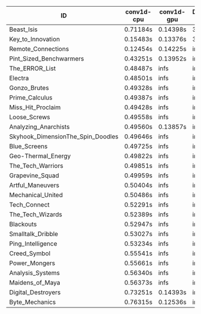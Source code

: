 |ID|conv1d-cpu|conv1d-gpu|DWSPConv2D-gpu|gemm-gpu|avg|
|-|-|-|-|-|-|
|Beast_Isis|0.71184s|0.14398s|3.42547s|2.16231s|1.61090s|
|Key_to_Innovation|0.15483s|0.13376s|3.92320s|2.92296s|1.78369s|
|Remote_Connections|0.12454s|0.14225s|infs|4.86304s|infs|
|Pint_Sized_Benchwarmers|0.43251s|0.13952s|infs|2.05432s|infs|
|The_ERROR_List|0.48487s|infs|infs|4.75349s|infs|
|Electra|0.48501s|infs|infs|4.81979s|infs|
|Gonzo_Brutes|0.49328s|infs|infs|4.81258s|infs|
|Prime_Calculus|0.49387s|infs|infs|4.86728s|infs|
|Miss_Hit_Proclaim|0.49428s|infs|infs|4.87656s|infs|
|Loose_Screws|0.49558s|infs|infs|4.84346s|infs|
|Analyzing_Anarchists|0.49560s|0.13857s|infs|4.80788s|infs|
|Skyhook_DimensionThe_Spin_Doodles|0.49646s|infs|infs|4.81758s|infs|
|Blue_Screens|0.49725s|infs|infs|4.82318s|infs|
|Geo-Thermal_Energy|0.49822s|infs|infs|4.79405s|infs|
|The_Tech_Warriors|0.49851s|infs|infs|4.86076s|infs|
|Grapevine_Squad|0.49959s|infs|infs|4.83587s|infs|
|Artful_Maneuvers|0.50404s|infs|infs|4.78004s|infs|
|Mechanical_United|0.50486s|infs|infs|4.89973s|infs|
|Tech_Connect|0.52291s|infs|infs|4.89288s|infs|
|The_Tech_Wizards|0.52389s|infs|infs|4.84266s|infs|
|Blackouts|0.52947s|infs|infs|4.77525s|infs|
|Smalltalk_Dribble|0.53027s|infs|infs|4.83142s|infs|
|Ping_Intelligence|0.53234s|infs|infs|5.00428s|infs|
|Creed_Symbol|0.55541s|infs|infs|4.83810s|infs|
|Power_Mongers|0.55661s|infs|infs|4.94798s|infs|
|Analysis_Systems|0.56340s|infs|infs|4.83656s|infs|
|Maidens_of_Maya|0.56373s|infs|infs|4.91582s|infs|
|Digital_Destroyers|0.73251s|0.14393s|infs|4.79298s|infs|
|Byte_Mechanics|0.76315s|0.12536s|infs|4.79168s|infs|

